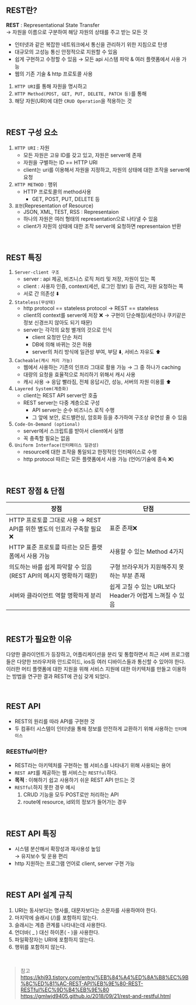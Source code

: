 ## REST란? 

**REST** : Representational State Transfer    
→ 자원을 이름으로 구분하여 해당 자원의 상태를 주고 받는 모든 것 

- 인터넷과 같은 복잡한 네트워크에서 통신을 관리하기 위한 지침으로 탄생
- 대규모의 고성능 통신 안정적으로 지원할 수 있음
- 쉽게 구현하고 수정할 수 있음 → 모든 api 시스템 파악 & 여러 플랫폼에서 사용 가능
- 웹의 기존 기술 & http 프로토콜 사용

1. `HTTP URI`를 통해 자원을 명시하고 
2. `HTTP Method(POST, GET, PUT, DELETE, PATCH 등)`를 통해 
3. 해당 자원(URI)에 대한 `CRUD Operation`을 적용하는 것 

</br>

## REST 구성 요소

1. `HTTP URI` : 자원 
    - 모든 자원은 고유 ID를 갖고 있고, 자원은 server에 존재
    - 자원을 구별하는 ID == HTTP URI
    - client는 uri를 이용해서 자원을 지정하고, 자원의 상태에 대한 조작을 server에 요청
2. `HTTP METHOD` : 행위 
    - HTTP 프로토콜의 method사용
      - GET, POST, PUT, DELETE 등
3. `표현`(Representation of Resource) 
    - JSON, XML, TEST, RSS : Representaion
    - 하나의 자원은 여러 형태의 representation으로 나타낼 수 있음
    - client가 자원의 상태에 대한 조작 server에 요청하면 representaion 반환

</br>

## REST 특징

1. `Server-client 구조` 
    - server : api 제공, 비즈니스 로직 처리 및 저장, 자원이 있는 쪽
    - client : 사용자 인증, context(세션, 로그인 정보) 등 관리, 자원 요청하는 쪽
    - 서로 간 의존성 ⬇️
2. `Stateless(무상태)`
    - http protocol == stateless protocol → REST == stateless
    - client의 context를 server에 저장 ❌ → 구현이 단순해짐(세션이나 쿠키같은 정보 신경쓰지 않아도 되기 때문) 
    - server는 각각의 요청 별개의 것으로 인식
        - client 요청만 단순 처리
        - DB에 의해 바뀌는 것은 허용
        - server의 처리 방식에 일관성 부여, 부담 ⬇️, 서비스 자유도 ⬆️
3. `Cacheable(캐시 처리 가능)`
    - 웹에서 사용하는 기존의 인프라 그대로 활용 가능 → 그 중 하나가 caching
    - 대량의 요청을 효율적으로 처리하기 위해서 캐시 사용
    - 캐시 사용 → 응답 빨라짐, 전체 응답시간, 성능, 서버의 자원 이용률 ⬆️
4. `Layered System(계층화)` 
    - client는 REST API server만 호출
    - REST server는 다중 계층으로 구성
      - API server는 순수 비즈니스 로직 수행 
      - 그 앞에 보안, 로드밸런싱, 암호화 등을 추가하여 구조상 유연성 줄 수 있음 
5. `Code-On-Demand (optional)`
    - server에서 스크립트를 받아서 client에서 실행
    - 꼭 충족할 필요는 없음
6. `Uniform Interface(인터페이스 일관성)`
    - resource에 대한 조작을 통일되고 한정적인 인터페이스로 수행
    - http protocol 따르는 모든 플랫폼에서 사용 가능 (언어/기술에 종속 ❌)

</br>

## REST 장점 & 단점 

|장점|단점|
|---|---|
|HTTP 프로토콜 그대로 사용 → REST API를 위한 별도의 인프라 구축할 필요 ❌|표준 존재❌|
|HTTP 표준 프로토콜 따르는 모든 플랫폼에서 사용 가능|사용할 수 있는 Method 4가지|
|의도하는 바를 쉽게 파악할 수 있음(REST API의 메시지 명확하기 때문) |구형 브라우저가 지원해주지 못하는 부분 존재 
|서버와 클라이언트 역할 명확하게 분리|쉽게 고칠 수 있는 URL보다 Header가 어렵게 느껴질 수 있음|

</br> 

## REST가 필요한 이유
다양한 클라이언트가 등장하고, 어플리케이션을 분리 및 통합하면서 최근 서버 프로그램들은 다양한 브라우저와 안드로이드, ios등 여러 디바이스들과 통신할 수 있어야 한다. 
이러한 머티 플랫폼에 대한 지원을 위해 서비스 지원에 대한 아키텍처를 만들고 이용하는 방법을 연구한 결과 REST에 관심 갖게 되었다. 

</br>

## REST API

- REST의 원리를 따라 API를 구현한 것
- 두 컴퓨터 시스템이 인터넷을 통해 정보를 안전하게 교환하기 위해 사용하는 `인터페이스`

### REESTful이란? 
- REST라는 아키텍처를 구현하는 웹 서비스를 나타내기 위해 사용되는 용어 
- `REST API`를 제공하는 웹 서비스는 `RESTful`하다. 
- **목적** : 이해하기 쉽고 사용하기 쉬운 REST API 만드는 것
- `RESTful`하지 못한 경우 예시
  1. CRUD 기능을 모두 POST로만 처리하는 API
  2. route에 resource, id외의 정보가 들어가는 경우 

</br>

## REST API 특징

- 시스템 분산해서 확장성과 재사용성 높임    
    → 유지보수 및 운용 편리   
- http 지원하는 프로그램 언어로 client, server 구현 가능

</br>

## REST API 설계 규칙 

1. URI는 동사보다는 명사를, 대문자보다는 소문자를 사용하여야 한다.
2. 마지막에 슬래시 (/)를 포함하지 않는다.
3. 슬래시는 계층 관계를 나타내는데 사용한다. 
4. 언더바( _ ) 대신 하이폰( - )을 사용한다. 
5. 파일확장자는 URI에 포함하지 않는다.
6. 행위를 포함하지 않는다.


</br>

> 참고 
> https://khj93.tistory.com/entry/%EB%84%A4%ED%8A%B8%EC%9B%8C%ED%81%AC-REST-API%EB%9E%80-REST-RESTful%EC%9D%B4%EB%9E%80
> https://gmlwjd9405.github.io/2018/09/21/rest-and-restful.html
